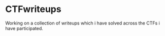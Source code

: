 # CTFwriteups

Working on a collection of writeups which i have solved across the CTFs i have participated.
